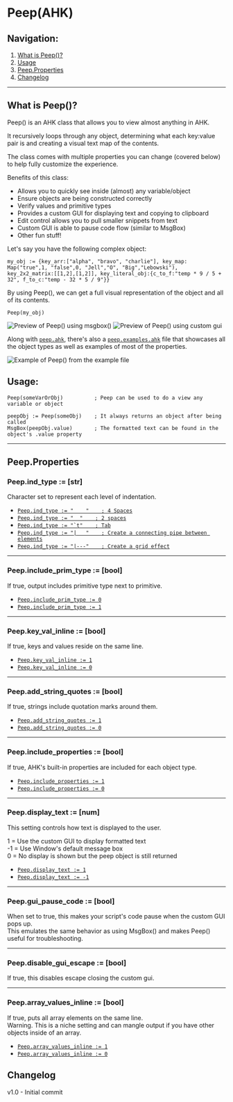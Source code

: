 # Peep(AHK)

## Navigation:
1. [What is Peep()?](#what-is-peep)
2. [Usage](#usage)
3. [Peep.Properties](#peepproperties)
4. [Changelog](#changelog)
***
## What is Peep()?

Peep() is an AHK class that allows you to view almost anything in AHK.  

It recursively loops through any object, determining what each key:value pair is and creating a visual text map of the contents.  

The class comes with multiple properties you can change (covered below) to help fully customize the experience.

Benefits of this class:  

- Allows you to quickly see inside (almost) any variable/object
- Ensure objects are being constructed correctly  
- Verify values and primitive types
- Provides a custom GUI for displaying text and copying to clipboard
- Edit control allows you to pull smaller snippets from text
- Custom GUI is able to pause code flow (similar to MsgBox)
- Other fun stuff!

Let's say you have the following complex object:
```
my_obj := {key_arr:["alpha", "bravo", "charlie"], key_map: Map("true",1, "false",0, "Jell","O", "Big","Lebowski"), key_2x2_matrix:[[1,2],[1,2]], key_literal_obj:{c_to_f:"temp * 9 / 5 + 32", f_to_c:"temp - 32 * 5 / 9"}}
```

By using Peep(), we can get a full visual representation of the object and all of its contents.

```
Peep(my_obj)
```

![Preview of Peep() using msgbox()](https://i.imgur.com/YIoh8eU.png)  ![Preview of Peep() using custom gui](https://i.imgur.com/dqnCxYY.png)

Along with [`peep.ahk`](https://github.com/GroggyOtter/PeepAHK/blob/main/script/peep.ahk), there's also a [`peep.examples.ahk`](https://github.com/GroggyOtter/PeepAHK/blob/main/script/peep.examples.ahk) file that showcases all the object types as well as examples of most of the properties.  

![Example of Peep() from the example file](https://i.imgur.com/N4sAard.png)

## Usage:

```
Peep(someVarOrObj)          ; Peep can be used to do a view any variable or object

peepObj := Peep(someObj)    ; It always returns an object after being called
MsgBox(peepObj.value)       ; The formatted text can be found in the object's .value property
```

***
## Peep.Properties

### Peep.ind_type := [str]

Character set to represent each level of indentation.

* [`Peep.ind_type := "    "    ; 4 Spaces`](https://i.imgur.com/IF2ilRC.png)
* [`Peep.ind_type := "  "    ; 2 spaces`](https://i.imgur.com/B5eBiUr.png)
* [``Peep.ind_type := "`t"    ; Tab``](https://i.imgur.com/Gs6eaw4.png)
* [`Peep.ind_type := "|   "    ; Create a connecting pipe between elements`](https://i.imgur.com/7MENPqC.png)
* [`Peep.ind_type := "|---"    ; Create a grid effect`](https://i.imgur.com/dBkAfUO.png)


***
### Peep.include_prim_type := [bool]
If true, output includes primitive type next to primitive.

* [`Peep.include_prim_type := 0`](https://i.imgur.com/3AIZANV.png)
* [`Peep.include_prim_type := 1`](https://i.imgur.com/0u7nhfm.png)


***
### Peep.key_val_inline := [bool]
If true, keys and values reside on the same line.

* [`Peep.key_val_inline := 1`](https://i.imgur.com/QmqHorr.png)
* [`Peep.key_val_inline := 0`](https://i.imgur.com/GU1T8kH.png)


***
### Peep.add_string_quotes := [bool]
If true, strings include quotation marks around them.

* [`Peep.add_string_quotes := 1`](https://i.imgur.com/yn6M3v5.png)
* [`Peep.add_string_quotes := 0`](https://i.imgur.com/Jqmy5Uz.png)


***
### Peep.include_properties := [bool]
If true, AHK's built-in properties are included for each object type.  

* [`Peep.include_properties := 1`](https://i.imgur.com/Jqmy5Uz.png)
* [`Peep.include_properties := 0`](https://i.imgur.com/TxAAXD7.png)


***
### Peep.display_text := [num]
This setting controls how text is displayed to the user.  

1 = Use the custom GUI to display formatted text  
-1 = Use Window's default message box  
0 = No display is shown but the peep object is still returned  

* [`Peep.display_text := 1`](https://i.imgur.com/dqnCxYY.png)
* [`Peep.display_text := -1`](https://i.imgur.com/YIoh8eU.png)


***
### Peep.gui_pause_code := [bool]
When set to true, this makes your script's code pause when the custom GUI pops up.  
This emulates the same behavior as using MsgBox() and makes Peep() useful for troubleshooting.


***
### Peep.disable_gui_escape := [bool]
If true, this disables escape closing the custom gui.


***
### Peep.array_values_inline := [bool]
If true, puts all array elements on the same line.  
Warning. This is a niche setting and can mangle output if you have other objects inside of an array.

* [`Peep.array_values_inline := 1`](https://i.imgur.com/mVmqD2I.png)
* [`Peep.array_values_inline := 0`](https://i.imgur.com/TxAAXD7.png)


## Changelog
v1.0 - Initial commit
